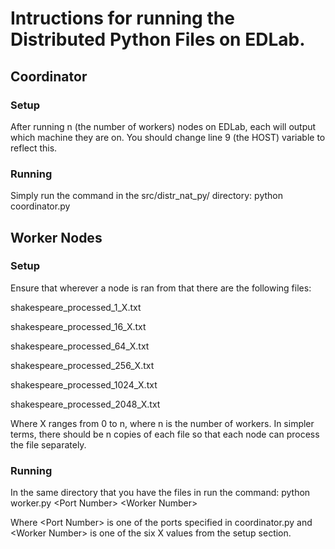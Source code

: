 # Intructions for running the Distributed Python Files on EDLab.

## Coordinator
### Setup
After running n (the number of workers) nodes on EDLab, each will output which machine they are on. You should change line 9 (the HOST) variable to reflect this.
### Running
Simply run the command in the src/distr_nat_py/ directory: python coordinator.py

## Worker Nodes
### Setup
Ensure that wherever a node is ran from that there are the following files:

shakespeare_processed_1_X.txt

shakespeare_processed_16_X.txt

shakespeare_processed_64_X.txt

shakespeare_processed_256_X.txt

shakespeare_processed_1024_X.txt

shakespeare_processed_2048_X.txt

Where X ranges from 0 to n, where n is the number of workers. In simpler terms, there should be n copies of each file so that each node can process the file separately.
### Running
In the same directory that you have the files in run the command: python worker.py \<Port Number> \<Worker Number>

Where \<Port Number> is one of the ports specified in coordinator.py and \<Worker Number> is one of the six X values from the setup section.
